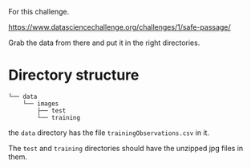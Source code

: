 
For this challenge.

https://www.datasciencechallenge.org/challenges/1/safe-passage/

Grab the data from there and put it in the right directories.

# Directory structure

    └── data
        └── images
            ├── test
            └── training

the `data` directory has the file `trainingObservations.csv` in it.

The `test` and `training` directories should have the unzipped jpg files in them.
